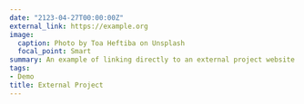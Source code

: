 ```yaml
---
date: "2123-04-27T00:00:00Z"
external_link: https://example.org
image:
  caption: Photo by Toa Heftiba on Unsplash
  focal_point: Smart
summary: An example of linking directly to an external project website using `external_link`.
tags:
- Demo
title: External Project
---
```


